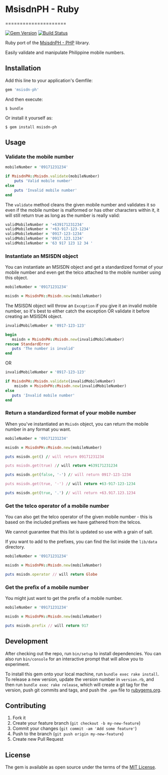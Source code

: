 # MsisdnPH - Ruby
=====================

[![Gem Version](https://badge.fury.io/rb/msisdn-ph.svg)](http://badge.fury.io/rb/msisdn-ph)
[![Build Status][ico-travis]][link-travis]

Ruby port of the [MsisdnPH - PHP](https://github.com/CoreProc/msisdn-ph-php) library.

Easily validate and manipulate Philippine mobile numbers.

## Installation

Add this line to your application's Gemfile:

```ruby
gem 'msisdn-ph'
```

And then execute:

    $ bundle

Or install it yourself as:

    $ gem install msisdn-ph

## Usage

### Validate the mobile number

```ruby
mobileNumber = '09171231234'

if MsisdnPH::Msisdn.validate(mobileNumber)
    puts 'Valid mobile number'
else 
    puts 'Invalid mobile number'
end
```

The `validate` method cleans the given mobile number and validates it so even if the mobile number is malformed or has other characters within it, it will still return true as long as the number is really valid:

```ruby
validMobileNumber = '+639171231234'
validMobileNumber = '+63-917-123-1234'
validMobileNumber = '0917-123-1234'
validMobileNumber = '0917.123.1234'
validMobileNumber = '63 917 123 12 34 '
```

### Instantiate an MSISDN object

You can instantiate an MSISDN object and get a standardized format of your mobile number and even get the telco attached to the mobile number using this object.

```ruby
mobileNumber = '09171231234'

msisdn = MsisdnPH::Msisdn.new(mobileNumber)
```

The MSISDN object will throw an `Exception` if you give it an invalid mobile number, so it's best to either catch the exception OR validate it before creating an MSISDN object.

```ruby
invalidMobileNumber = '0917-123-123'

begin
   msisdn = MsisdnPH::Msisdn.new(invalidMobileNumber)
rescue StandardError
   puts 'The number is invalid'
end
```

OR

```ruby
invalidMobileNumber = '0917-123-123'

if MsisdnPH::Msisdn.validate(invalidMobileNumber) 
    msisdn = MsisdnPH::Msisdn.new(invalidMobileNumber)
else 
   puts 'Invalid mobile number'
end
```

### Return a standardized format of your mobile number

When you've instantiated an `Msisdn` object, you can return the mobile number in any format you want.

```ruby
mobileNumber = '09171231234'

msisdn = MsisdnPH::Msisdn.new(mobileNumber)

puts msisdn.get() // will return 09171231234

puts msisdn.get(true) // will return +639171231234

puts msisdn.get(false, '-') // will return 0917-123-1234

puts msisdn.get(true, '-') // will return +63-917-123-1234

puts msisdn.get(true, '.') // will return +63.917.123.1234
```

### Get the telco operator of a mobile number

You can also get the telco operator of the given mobile number - this is based on the included prefixes we have gathered from the telcos.

We cannot guarantee that this list is updated so use with a grain of salt.

If you want to add to the prefixes, you can find the list inside the `lib/data` directory.

```ruby
mobileNumber = '09171231234'

msisdn = MsisdnPH::Msisdn.new(mobileNumber)

puts msisdn.operator // will return Globe
```

### Get the prefix of a mobile number

You might just want to get the prefix of a mobile number.

```ruby
mobileNumber = '09171231234'

msisdn = MsisdnPH::Msisdn.new(mobileNumber)

puts msisdn.prefix // will return 917
```

## Development

After checking out the repo, run `bin/setup` to install dependencies. You can also run `bin/console` for an interactive prompt that will allow you to experiment.

To install this gem onto your local machine, run `bundle exec rake install`. To release a new version, update the version number in `version.rb`, and then run `bundle exec rake release`, which will create a git tag for the version, push git commits and tags, and push the `.gem` file to [rubygems.org](https://rubygems.org).

## Contributing

1. Fork it
2. Create your feature branch (`git checkout -b my-new-feature`)
3. Commit your changes (`git commit -am 'Add some feature'`)
4. Push to the branch (`git push origin my-new-feature`)
5. Create new Pull Request


## License

The gem is available as open source under the terms of the [MIT License](http://opensource.org/licenses/MIT).

[ico-travis]: https://img.shields.io/travis/CoreProc/msisdn-ph-php/master.svg?style=flat-square

[link-travis]: https://travis-ci.org/CoreProc/msisdn-ph-gem
